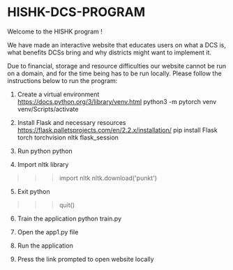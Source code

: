 # HISHK-DCS-PROGRAM

Welcome to the HISHK program !

We have made an interactive website that educates users on what a DCS is, what benefits DCSs bring and why districts might want to implement it. 

Due to financial, storage and resource difficulties our website cannot be run on a domain, and for the time being has to be run locally. Please follow the instructions below to run the program:

1. Create a virtual environment  
https://docs.python.org/3/library/venv.html
python3 -m pytorch venv
venv/Scripts/activate

2. Install Flask and necessary resources
https://flask.palletsprojects.com/en/2.2.x/installation/
pip install Flask torch torchvision nltk flask_session

3. Run python 
python

4. Import nltk library
>>> import nltk
>>> nltk.download('punkt')

5. Exit python
>>> quit()

6. Train the application
python train.py

7. Open the app1.py file
8. Run the application
9. Press the link prompted to open website locally
